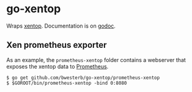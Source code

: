 go-xentop
=========

Wraps [xentop](https://wiki.xenproject.org/wiki/Xentop(1)).  Documentation is
on [godoc](https://godoc.org/github.com/bwesterb/go-xentop).

Xen prometheus exporter
-----------------------

As an example, the `prometheus-xentop` folder contains a webserver that exposes
the xentop data to [Prometheus](https://prometheus.io).

    $ go get github.com/bwesterb/go-xentop/prometheus-xentop
    $ $GOROOT/bin/prometheus-xentop -bind 0:8080
